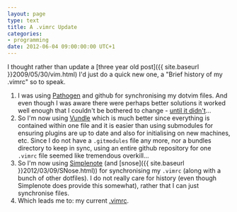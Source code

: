 ```yaml
---
layout: page
type: text
title: A .vimrc Update
categories: 
- programming
date: 2012-06-04 09:00:00:00 UTC+1
---
```

I thought rather than update a [three year old post]({{ site.baseurl }}2009/05/30/vim.html) I'd just do a quick new one, a "Brief history of my .vimrc" so to speak.

1. I was using [Pathogen](http://www.vim.org/scripts/script.php?script_id=2332) and github for synchronising my dotvim files. And even though I was aware there were perhaps better solutions it worked well enough that I couldn't be bothered to change - [until it didn't](http://stackoverflow.com/q/1777854/208793)...
2. So I'm now using [Vundle](https://github.com/gmarik/vundle) which is much better since everything is contained within one file and it is easier than using submodules for ensuring plugins are up to date and also for initialising on new machines, etc. Since I do not have a `.gitmodules` file any more, nor a bundles directory to keep in sync, using an entire github repository for one `.vimrc` file seemed like tremendous overkill...
3. So I'm now using [Simplenote](http://simplenoteapp.com/) (and [snose]({{ site.baseurl }}2012/03/09/SNose.html)) for synchronising my `.vimrc` (along with a bunch of other dotfiles). I do not really care for history (even though Simplenote does provide this somewhat), rather that I can just synchronise files. 
4. Which leads me to: my current [.vimrc](http://simp.ly/publish/PL9RjF).

